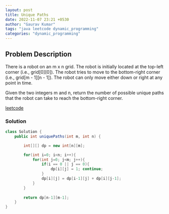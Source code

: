 ```yaml
---
layout: post
title: Unique Paths
date: 2022-11-07 23:21 +0530
author: "Gaurav Kumar"
tags: "java leetcode dynamic_programming"
categories: "dynamic_programming"
---
```


## Problem Description

There is a robot on an m x n grid. The robot is initially located at the top-left corner (i.e., grid[0][0]). The robot tries to move to the bottom-right corner (i.e., grid[m - 1][n - 1]). The robot can only move either down or right at any point in time.  

Given the two integers m and n, return the number of possible unique paths that the robot can take to reach the bottom-right corner.  

[leetcode](https://leetcode.com/problems/unique-paths/description/)  

### Solution

```java
class Solution {
    public int uniquePaths(int m, int n) {

        int[][] dp = new int[n][m];

        for(int i=0; i<n; i++){
            for(int j=0; j<m; j++){
                if(i == 0 || j == 0){
                    dp[i][j] = 1; continue;
                }
                dp[i][j] = dp[i-1][j] + dp[i][j-1];
            }
        }
        
        return dp[n-1][m-1];
    }
}
```
